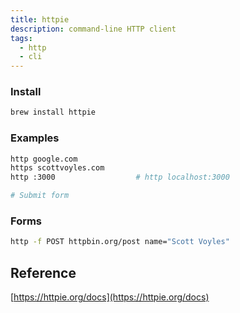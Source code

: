 ```yaml
---
title: httpie
description: command-line HTTP client
tags:
  - http
  - cli
---
```


### Install

```bash
brew install httpie
```

### Examples

```bash
http google.com
https scottvoyles.com
http :3000                  # http localhost:3000

# Submit form
```

### Forms

```bash
http -f POST httpbin.org/post name="Scott Voyles"
```

## Reference

[https://httpie.org/docs](https://httpie.org/docs)
